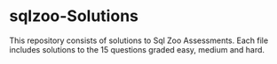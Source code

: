 # sqlzoo-Solutions
This repository consists of solutions to Sql Zoo Assessments. Each file includes solutions to the 15 questions graded easy, medium and hard.
